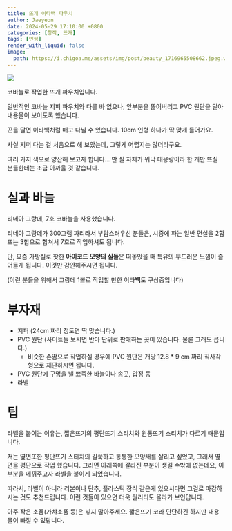 ```yaml
---
title: 뜨개 이타백 파우치
author: Jaeyeon
date: 2024-05-29 17:10:00 +0800
categories: [창작, 뜨개]
tags: [인형]
render_with_liquid: false
image:
  path: https://i.chigoa.me/assets/img/post/beauty_1716965508662.jpeg.webp
---
```


![](https://i.chigoa.me/assets/img/post/beauty_1716965492020.jpeg.webp)

코바늘로 작업한 뜨개 파우치입니다.

일반적인 코바늘 지퍼 파우치와 다를 바 없으나, 앞부분을 뚫어버리고 PVC 원단을 달아 내용물이 보이도록 했습니다.

끈을 달면 이타백처럼 매고 다닐 수 있습니다. 10cm 인형 하나가 딱 맞게 들어가요.

사실 지퍼 다는 걸 처음으로 해 보았는데, 그렇게 어렵지는 않더라구요.

여러 가지 색으로 양산해 보고자 합니다... 만 실 자체가 워낙 대용량이라 한 개만 뜨실 분들한테는 조금 아까울 것 같습니다.

# 실과 바늘

리네아 그랑데, 7호 코바늘을 사용했습니다.

리네아 그랑데가 300그램 짜리라서 부담스러우신 분들은, 시중에 파는 일반 면실을 2합 또는 3합으로 합쳐서 7호로 작업하셔도 됩니다.

단, 요즘 가방실로 핫한 **아이코드 모양의 실들**은 떠놓았을 때 특유의 부드러운 느낌이 줄어들게 됩니다. 이것만 감안해주시면 됩니다.

(이런 분들을 위해서 그랑데 1볼로 작업할 만한 이타**백**도 구상중입니다)

# 부자재

- 지퍼 (24cm 짜리 정도면 딱 맞습니다.)
- PVC 원단 (사이트들 보시면 반마 단위로 판매하는 곳이 있습니다. 물론 그래도 큽니다.)
  - 비슷한 손땀으로 작업하실 경우에 PVC 원단은 개당 12.8 * 9 cm 짜리 직사각형으로 재단하시면 됩니다.
- PVC 원단에 구멍을 낼 뾰족한 바늘이나 송곳, 압정 등
- 라벨

# 팁

라벨을 붙이는 이유는, 짧은뜨기의 평단뜨기 스티치와 원통뜨기 스티치가 다르기 때문입니다.

저는 옆면또한 평단뜨기 스티치의 길쭉하고 통통한 모양새를 살리고 싶었고, 그래서 옆면을 평단으로 작업 했습니다. 그러면 아래쪽에 갈라진 부분이 생길 수밖에 없는데요, 이 부분을 메꿔주고자 라벨을 붙이게 되었습니다.

따라서, 라벨이 아니라 리본이나 단추, 플라스틱 장식 같은게 있으시다면 그걸로 마감하시는 것도 추천드립니다. 이런 것들이 있으면 더욱 퀄리티도 올라가 보인답니다.

아주 작은 소품(가챠소품 등)은 넣지 말아주세요. 짧은뜨기 코라 단단하긴 하지만 내용물이 빠질 수 있답니다.